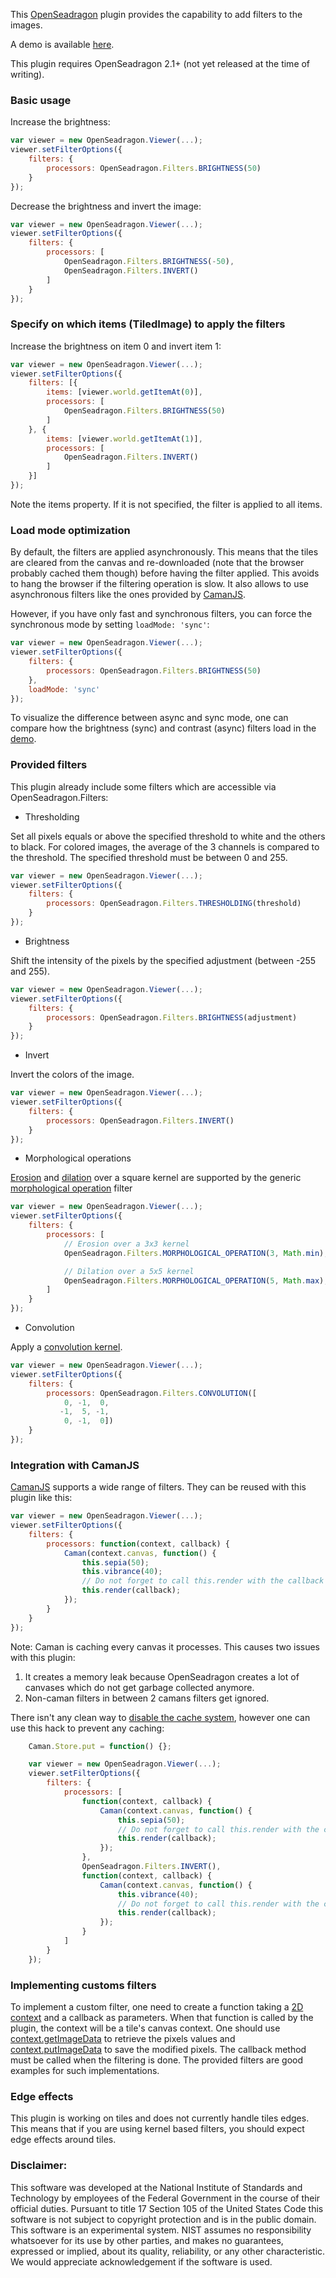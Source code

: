 This [OpenSeadragon](http://openseadragon.github.io/) plugin provides 
the capability to add filters to the images.

A demo is available [here](http://nist-isg.github.io/OpenSeadragonFiltering/).

This plugin requires OpenSeadragon 2.1+ (not yet released at the time of writing).

### Basic usage

Increase the brightness:
`````javascript
var viewer = new OpenSeadragon.Viewer(...);
viewer.setFilterOptions({
    filters: {
        processors: OpenSeadragon.Filters.BRIGHTNESS(50)
    }
});
`````

Decrease the brightness and invert the image:
`````javascript
var viewer = new OpenSeadragon.Viewer(...);
viewer.setFilterOptions({
    filters: {
        processors: [
            OpenSeadragon.Filters.BRIGHTNESS(-50),
            OpenSeadragon.Filters.INVERT()
        ]
    }
});
`````

### Specify on which items (TiledImage) to apply the filters

Increase the brightness on item 0 and invert item 1:
`````javascript
var viewer = new OpenSeadragon.Viewer(...);
viewer.setFilterOptions({
    filters: [{
        items: [viewer.world.getItemAt(0)],
        processors: [
            OpenSeadragon.Filters.BRIGHTNESS(50)
        ]
    }, {
        items: [viewer.world.getItemAt(1)],
        processors: [
            OpenSeadragon.Filters.INVERT()
        ]
    }]
});
`````
Note the items property. If it is not specified, the filter is applied to all
items.

### Load mode optimization

By default, the filters are applied asynchronously. This means that the tiles are
cleared from the canvas and re-downloaded (note that the browser probably cached
them though) before having the filter applied. This avoids to hang the browser
if the filtering operation is slow. It also allows to use asynchronous filters
like the ones provided by [CamanJS](http://camanjs.com).

However, if you have only fast and synchronous filters, you can force the
synchronous mode by setting `loadMode: 'sync'`:

`````javascript
var viewer = new OpenSeadragon.Viewer(...);
viewer.setFilterOptions({
    filters: {
        processors: OpenSeadragon.Filters.BRIGHTNESS(50)
    },
    loadMode: 'sync'
});
`````

To visualize the difference between async and sync mode, one can compare how
the brightness (sync) and contrast (async) filters load in the
[demo](http://nist-isg.github.io/OpenSeadragonFiltering/).

### Provided filters

This plugin already include some filters which are accessible via
OpenSeadragon.Filters:

* Thresholding

Set all pixels equals or above the specified threshold to white and the others
to black. For colored images, the average of the 3 channels is compared to the
threshold. The specified threshold must be between 0 and 255.

`````javascript
var viewer = new OpenSeadragon.Viewer(...);
viewer.setFilterOptions({
    filters: {
        processors: OpenSeadragon.Filters.THRESHOLDING(threshold)
    }
});
`````

* Brightness

Shift the intensity of the pixels by the specified adjustment
(between -255 and 255). 

`````javascript
var viewer = new OpenSeadragon.Viewer(...);
viewer.setFilterOptions({
    filters: {
        processors: OpenSeadragon.Filters.BRIGHTNESS(adjustment)
    }
});
`````

* Invert

Invert the colors of the image.

`````javascript
var viewer = new OpenSeadragon.Viewer(...);
viewer.setFilterOptions({
    filters: {
        processors: OpenSeadragon.Filters.INVERT()
    }
});
`````

* Morphological operations

[Erosion](https://en.wikipedia.org/wiki/Erosion_%28morphology%29)
and [dilation](https://en.wikipedia.org/wiki/Dilation_%28morphology%29)
over a square kernel are supported by the generic
[morphological operation](https://en.wikipedia.org/wiki/Mathematical_morphology)
filter

`````javascript
var viewer = new OpenSeadragon.Viewer(...);
viewer.setFilterOptions({
    filters: {
        processors: [
            // Erosion over a 3x3 kernel
            OpenSeadragon.Filters.MORPHOLOGICAL_OPERATION(3, Math.min),

            // Dilation over a 5x5 kernel
            OpenSeadragon.Filters.MORPHOLOGICAL_OPERATION(5, Math.max),
        ]
    }
});
`````

* Convolution

Apply a [convolution kernel](https://en.wikipedia.org/wiki/Kernel_%28image_processing%29#Convolution).

`````javascript
var viewer = new OpenSeadragon.Viewer(...);
viewer.setFilterOptions({
    filters: {
        processors: OpenSeadragon.Filters.CONVOLUTION([
            0, -1,  0,
           -1,  5, -1,
            0, -1,  0])
    }
});
`````

### Integration with CamanJS

[CamanJS](http://camanjs.com) supports a wide range of filters. They can be
reused with this plugin like this:

`````javascript
var viewer = new OpenSeadragon.Viewer(...);
viewer.setFilterOptions({
    filters: {
        processors: function(context, callback) {
            Caman(context.canvas, function() {
                this.sepia(50);
                this.vibrance(40);
                // Do not forget to call this.render with the callback
                this.render(callback);
            });
        }
    }
});
`````

Note: Caman is caching every canvas it processes. This causes two issues with
this plugin:
1. It creates a memory leak because OpenSeadragon creates a lot of canvases
which do not get garbage collected anymore.
2. Non-caman filters in between 2 camans filters get ignored.

There isn't any clean way to
[disable the cache system](https://github.com/meltingice/CamanJS/issues/185),
however one can use this hack to prevent any caching:

`````javascript
    Caman.Store.put = function() {};

    var viewer = new OpenSeadragon.Viewer(...);
    viewer.setFilterOptions({
        filters: {
            processors: [
                function(context, callback) {
                    Caman(context.canvas, function() {
                        this.sepia(50);
                        // Do not forget to call this.render with the callback
                        this.render(callback);
                    });
                },
                OpenSeadragon.Filters.INVERT(),
                function(context, callback) {
                    Caman(context.canvas, function() {
                        this.vibrance(40);
                        // Do not forget to call this.render with the callback
                        this.render(callback);
                    });
                }
            ]
        }
    });
`````

### Implementing customs filters

To implement a custom filter, one need to create a function taking a
[2D context](https://developer.mozilla.org/en-US/docs/Web/API/CanvasRenderingContext2D)
and a callback as parameters. When that function is called by the plugin,
the context will be a tile's canvas context. One should use
[context.getImageData](https://developer.mozilla.org/en-US/docs/Web/API/CanvasRenderingContext2D/getImageData)
to retrieve the pixels values and
[context.putImageData](https://developer.mozilla.org/en-US/docs/Web/API/CanvasRenderingContext2D/putImageData)
to save the modified pixels.
The callback method must be called when the filtering is done. The provided
filters are good examples for such implementations.

### Edge effects

This plugin is working on tiles and does not currently handle tiles edges.
This means that if you are using kernel based filters, you should expect
edge effects around tiles.

### Disclaimer:

This software was developed at the National Institute of Standards and
Technology by employees of the Federal Government in the course of
their official duties. Pursuant to title 17 Section 105 of the United
States Code this software is not subject to copyright protection and is
in the public domain. This software is an experimental system. NIST assumes
no responsibility whatsoever for its use by other parties, and makes no
guarantees, expressed or implied, about its quality, reliability, or
any other characteristic. We would appreciate acknowledgement if the
software is used.
